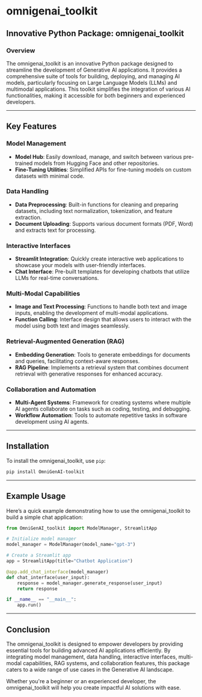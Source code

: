 # omnigenai_toolkit

## **Innovative Python Package: omnigenai_toolkit**

### **Overview**
The omnigenai_toolkit is an innovative Python package designed to streamline the development of Generative AI applications. It provides a comprehensive suite of tools for building, deploying, and managing AI models, particularly focusing on Large Language Models (LLMs) and multimodal applications. This toolkit simplifies the integration of various AI functionalities, making it accessible for both beginners and experienced developers.

---

## **Key Features**

### **Model Management**
- **Model Hub**: Easily download, manage, and switch between various pre-trained models from Hugging Face and other repositories.
- **Fine-Tuning Utilities**: Simplified APIs for fine-tuning models on custom datasets with minimal code.

### **Data Handling**
- **Data Preprocessing**: Built-in functions for cleaning and preparing datasets, including text normalization, tokenization, and feature extraction.
- **Document Uploading**: Supports various document formats (PDF, Word) and extracts text for processing.

### **Interactive Interfaces**
- **Streamlit Integration**: Quickly create interactive web applications to showcase your models with user-friendly interfaces.
- **Chat Interface**: Pre-built templates for developing chatbots that utilize LLMs for real-time conversations.

### **Multi-Modal Capabilities**
- **Image and Text Processing**: Functions to handle both text and image inputs, enabling the development of multi-modal applications.
- **Function Calling**: Interface design that allows users to interact with the model using both text and images seamlessly.

### **Retrieval-Augmented Generation (RAG)**
- **Embedding Generation**: Tools to generate embeddings for documents and queries, facilitating context-aware responses.
- **RAG Pipeline**: Implements a retrieval system that combines document retrieval with generative responses for enhanced accuracy.

### **Collaboration and Automation**
- **Multi-Agent Systems**: Framework for creating systems where multiple AI agents collaborate on tasks such as coding, testing, and debugging.
- **Workflow Automation**: Tools to automate repetitive tasks in software development using AI agents.

---

## **Installation**
To install the omnigenai_toolkit, use `pip`:

```bash
pip install OmniGenAI-toolkit
```

---

## **Example Usage**
Here’s a quick example demonstrating how to use the omnigenai_toolkit to build a simple chat application:

```python
from OmniGenAI_toolkit import ModelManager, StreamlitApp

# Initialize model manager
model_manager = ModelManager(model_name="gpt-3")

# Create a Streamlit app
app = StreamlitApp(title="Chatbot Application")

@app.add_chat_interface(model_manager)
def chat_interface(user_input):
    response = model_manager.generate_response(user_input)
    return response

if __name__ == "__main__":
    app.run()
```

---

## **Conclusion**
The omnigenai_toolkit is designed to empower developers by providing essential tools for building advanced AI applications efficiently. By integrating model management, data handling, interactive interfaces, multi-modal capabilities, RAG systems, and collaboration features, this package caters to a wide range of use cases in the Generative AI landscape. 

Whether you're a beginner or an experienced developer, the omnigenai_toolkit will help you create impactful AI solutions with ease.
